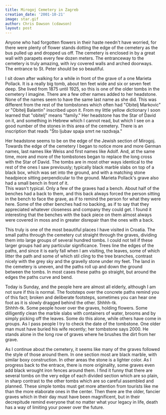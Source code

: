 ```yaml
---
title: Mirogoj Cemetery in Zagreb
creation_date: '2001-10-21'
image: star.gif
author: Chris Dawson (cdawson)
layout: post
---
```


Anyone who had forgotten flowers in their haste needn't 
have worried, for there were plenty of flower stands 
dotting the edge of the cemetery as the bus pulled up and 
dropped us off.  The cemetery is enclosed in by a great 
wall with parapets every few dozen meters.  The entranceway 
to the cemetery is truly amazing, with ivy covered walls 
and arched doorways.  The entrance to St. Peter should be 
so beautiful.

I sit down after walking for a while in front of the grave 
of a one Marieta Pollack.  It is a really big tomb, about 
ten feet wide and six or seven feet deep.  She lived from 
1875 until 1925, so this is one of the older tombs in the 
cemetery I imagine.  There are a few other names added to 
her headstone.  None of the names seem to have the same 
last name as she did.  This was different from the rest of 
the tombstones which often had "Obitelj Markovic" 
or "Obitelj Balantin" inscribed upon it.  From my little 
yellow dictionary I soon learned that "obitelj" 
means "family."  Her headstone has the Star of David on it, 
and something in Hebrew which I cannot read, but which I 
see on a good number of the stones in this area of the 
cemetery.  There is an inscription that reads "Što ljubav 
spaja smrt ne razdvaja."

Her headstone seems to be on the edge of the Jewish section 
of Mirogoj.  Towards the edge of the cemetery I began to 
notice more and more German names, last names like Weiss 
and first names like Adolf.  And, at the same time, more 
and more of the tombstones began to replace the long cross 
with the Star of David.  The tombs are in most other ways 
identical to the rest of the ones I saw previously; 
typically black marble slabs on top of a black box, which 
was set into the ground, and with a matching stone 
headpiece sitting perpendicular to the ground.  Marieta 
Pollack's grave also had a small bench in front of it.  
This wasn't typical.  Only a few of the graves had a 
bench.  About half of the benches had a back to them, and 
this back always forced the person sitting in the bench to 
face the grave, as if to remind the person for what they 
were here.  Some of the other benches had no backing, as if 
to say that they appreciated whatever closeness and company 
they could get.  I found it interesting that the benches 
with the back piece on them almost always were covered in 
moss and in greater disrepair than the ones with a back.

This truly is one of the most beautiful places I have 
visited in Croatia.  The small paths through the cemetery 
cut straight through the graves, dividing them into large 
groups of several hundred tombs.  I could not tell if these 
larger groups had any particular significance.  Trees line 
the edges of the paths, and since it is early fall when I 
am visiting, the leaves, some of which litter the path and 
some of which stil cling to the tree branches, contrast 
nicely with the grey sky and the gravelly stone under my 
feet.  The land in the cemetery is uneven, and the paths 
roll up and down the ground between the tombs.  In most 
cases these paths go straight, but around the edges the 
paths curve and bend.

Today is Sunday, and the people here are almost all 
elderly, although I am not sure if this is normal.  The 
footsteps over the concrete paths remind you of this fact; 
broken and deliberate footsteps, sometimes you can hear one 
foot as it is slowly dragged behind the other.  Shhhh-tk.  
Shhhh-tk.  Some people hover over the graves, holding 
flowers.  Some dilligently clean the marble slabs with 
containers of water, brooms and by simply picking off the 
leaves.  Some do this alone, while others have come in 
groups.  As I pass people I try to check the date of the 
tombstone.  One older man must have buried his wife 
recently; her tombstone says 2000.  He stands alone in the 
long row of graves where he brushes the dirt from her grave.

As I continue about the cemetery, it seems like many of the 
graves followed the style of those around them.  In one 
section most are black marble, with similar boxy 
construction.  In other areas the stone is a lighter 
color.  As I progress back to the entrace, there is more 
originality, some graves even add black wrought iron fences 
around them.  I find it funny that there are several tombs 
on the very edge of each divided section which are so 
plain, in sharp contrast to the other tombs which are so 
careful assembled and planned.  These simple tombs must get 
more attention from tourists like me than the more 
elaborate ones in the center.  Then there are the older, 
fancier graves which in their day must have been 
magnificent, but in their decrepitude remind everyone that 
no matter what your legacy in life, death has a way of 
limiting your power over the future.

